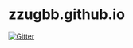 # zzugbb.github.io

[![Gitter](https://badges.gitter.im/zzugbb-github-io-chat/community.svg)](https://gitter.im/zzugbb-github-io-chat/community?utm_source=badge&utm_medium=badge&utm_campaign=pr-badge&utm_content=badge)